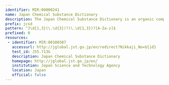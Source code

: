 ```yaml
---
identifier: MIR:00000241
name: Japan Chemical Substance Dictionary
description: The Japan Chemical Substance Dictionary is an organic compound dictionary database prepared by the Japan Science and Technology Agency (JST).
prefix: jcsd
pattern: ^J\d{1,3}(\.\d{3})?(\.\d{1,3})?[A-Za-z]$
prefixed: 0
resources:
 - identifier: MIR:00100307
   accessurl: http://jglobal.jst.go.jp/en/redirect?Nikkaji_No=${id}
   test_id: J55.713G
   description: Japan Chemical Substance Dictionary
   homepage: http://jglobal.jst.go.jp/en/
   institution: Japan Science and Technology Agency
   location: Japan
   official: false
---
```

